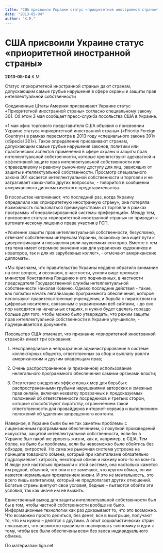 ```yaml
---
title: "США присвоили Украине статус «приоритетной иностранной страны»"
date: "2013-05-04"
author: "К.М."
---
```


# США присвоили Украине статус «приоритетной иностранной страны»

**2013-05-04** К.М.

Статус «приоритетной иностранной страны» дают странам, допускающим самые грубые нарушения в сфере охраны и защиты прав интеллектуальной собственности

Соединенные Штаты Америки присваивают Украине статус «Приоритетной иностранной страны» согласно специальному закону 301. Об этом 3 мая сообщает пресс-служба посольства США в Украине.

«1 мая офис торгового представителя США объявил о присвоении Украине статуса «приоритетной иностранной страны» («Priority Foreign Country») в рамках пересмотра в 2013 году «специального закона 301» («Special 301»). Такое определение присваивают странам, допускающим самые грубые нарушения законов, политики или практических аспектов применения в сфере охраны и защиты прав интеллектуальной собственности, которые препятствуют адекватной и эффективной защите прав интеллектуальной собственности или справедливому и равному рыночному доступу для лиц, зависящих от защиты интеллектуальной собственности. Просмотр специального закона 301 касается интеллектуальной собственности и торговли и не затрагивает каких-либо других вопросов», - говорится в сообщении американского дипломатического представительства.

В посольстве напоминают, что последний раз, когда Украину определили как «приоритетную иностранную страну», она потеряла возможность пользоваться преимуществами от торговли в рамках программы «Генерализированной системы преференций». Между тем, присвоение статуса «приоритетной иностранной страны» не приводит к автоматическому лишению права участия в ГСП.

«Усиление защиты прав интеллектуальной собственности, безусловно, отвечает собственным интересам Украины, поскольку она ищет пути к диверсификации и повышения роли наукоемких секторов. Вместе с тем эта тема имеет огромное значение как для украинских художников и новаторов, так и для их зарубежных коллег», - отмечают американские дипломаты.

«Мы признаем, что правительство Украины недавно обратило внимание на этот вопрос, и осознаем, в частности, усилия вице-премьер-министра Константина Грищенко и его подчиненных, в частности председателя Государственной службы интеллектуальной собственности Николая Ковиню. Однако последние действия - такие, как попытки начать легализацию программного обеспечения, которое используют правительственные учреждения, и борьба с пиратством на цифровых носителях, связанным с украинскими веб сайтами, - до сих пор находятся на начальных стадиях, и нужно будет сделать гораздо больше для того, чтобы можно было утверждать, что режим защиты прав интеллектуальной собственности в Украине улучшился», - подчеркивается в документе.

Посольство США отмечает, что признание «приоритетной иностранной страной» имеет три основания:

1) Несправедливое и непрозрачное администрирование в системе коллекторных обществ, ответственных за сбор и выплату роялти американским и другим владельцам прав;

2) Очень распространенное (и признанное) использование нелегального программного обеспечения самими органами власти;

3) Отсутствие внедрения эффективных мер для борьбы с распространенными грубыми нарушениями авторских и смежных прав онлайн, включая нехватку прозрачных и предсказуемых положений об ответственности посредников и третьих сторон, которые способствуют пиратству, ограничением такой ответственности для провайдеров интернет-сервиса и выполнением положений об удалении запрещенного контента.

Наверное, в Украине были бы не так заметны проблемы с лицензионным программным обеспечением, с покупкой произведений искусства, защитой интеллектуальной собственности, если бы в Украине был такой же уровень жизни, как и, например, в США. Тем более, не было бы проблемы, если бы невозможно было обойтись без обходов, хитростей. Но сама же рыночная система устроена на принципе товарного обмена, который при капитализме обязательно подразумевает хитрость, некоторый обман и наживу кого-то на ком-то. И люди уже настолько привыкли к этой системе, она настолько кажется им родной, обычной, что они и не замечают, что кругом обман, он им кажется нормальным проявлением жизни. И это не ментальность, это всего лишь капитализм, который не предполагает других отношений. Богатые страны диктуют свои условия, бедные – пытаются обойти эти условия, так как иначе им не выжить. 

Единственный выход для защиты интеллектуальной собственности был бы в том, чтобы частной собственности вообще не было. Информационные технологии как раз доказывают то, что это возможно. Что возможно просто делиться, без денег, все в выигрыше, получают то, что им нужно – делятся с другими. А опыт социалистических стран показывает, что возможно правильно планировать экономику и идти к тому, чтобы все были обеспечены всем без хаоса индивидуального обмена. 

По материалам liga.net